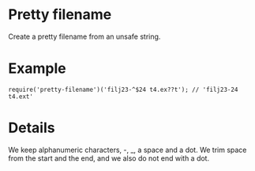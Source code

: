# Pretty filename

Create a pretty filename from an unsafe string.

# Example

    require('pretty-filename')('filj23-^$24 t4.ex??t'); // 'filj23-24 t4.ext'

# Details

We keep alphanumeric characters, -, _, a space and a dot. We trim space from the start and the end, and we also do not end with a dot.
